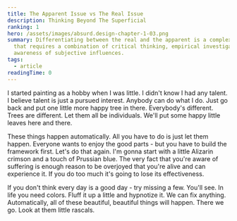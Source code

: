 ```yaml
---
title: The Apparent Issue vs The Real Issue
description: Thinking Beyond The Superficial
ranking: 1
hero: /assets/images/absurd.design-chapter-1-03.png
summary: Differentiating between the real and the apparent is a complex process
  that requires a combination of critical thinking, empirical investigation, and
  awareness of subjective influences.
tags:
  - article
readingTime: 0
---
```

I started painting as a hobby when I was little. I didn't know I had any talent. I believe talent is just a pursued interest. Anybody can do what I do. Just go back and put one little more happy tree in there. Everybody's different. Trees are different. Let them all be individuals. We'll put some happy little leaves here and there.

These things happen automatically. All you have to do is just let them happen. Everyone wants to enjoy the good parts - but you have to build the framework first. Let's do that again. I'm gonna start with a little Alizarin crimson and a touch of Prussian blue. The very fact that you're aware of suffering is enough reason to be overjoyed that you're alive and can experience it. If you do too much it's going to lose its effectiveness.

If you don't think every day is a good day - try missing a few. You'll see. In life you need colors. Fluff it up a little and hypnotize it.  We can fix anything. Automatically, all of these beautiful, beautiful things will happen. There we go. Look at them little rascals.
